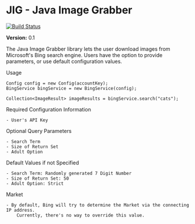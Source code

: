 JIG - Java Image Grabber
==================

[![Build Status](https://travis-ci.org/twbarber/jig.svg?branch=master)](https://travis-ci.org/twbarber/jig)

**Version:** 0.1

The Java Image Grabber library lets the user download images from Microsoft's Bing search engine.
Users have the option to provide parameters, or use default configuration values.

Usage

    Config config = new Config(accountKey);
    BingService bingService = new BingService(config);

    Collection<ImageResult> imageResults = bingService.search("cats");


Required Configuration Information

    - User's API Key

Optional Query Parameters

    - Search Term
    - Size of Return Set
    - Adult Option

Default Values if not Specified

    - Search Term: Randomly generated 7 Digit Number
    - Size of Return Set: 50
    - Adult Option: Strict

Market

    - By default, Bing will try to determine the Market via the connecting IP address.
        Currently, there's no way to override this value.
